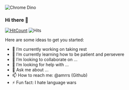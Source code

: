 ![Chrome Dino](https://mir-s3-cdn-cf.behance.net/project_modules/max_1200/4ff07986208593.5d9a654e92f36.gif)


### Hi there 👋

[![HitCount](http://hits.dwyl.com/amrrs/amrrs.svg)](http://hits.dwyl.com/amrrs/amrrs) ![Hits](https://hitcounter.pythonanywhere.com/count/tag.svg?url=https%3A%2F%2Fgithub.com%2Famrrs)

<!--
**amrrs/amrrs** is a ✨ _special_ ✨ repository because its `README.md` (this file) appears on your GitHub profile.
-->

Here are some ideas to get you started:

- 🔭 I’m currently working on taking rest
- 🌱 I’m currently learning how to be patient and persevere
- 👯 I’m looking to collaborate on ...
- 🤔 I’m looking for help with ...
- 💬 Ask me about ...
- 📫 How to reach me: @amrrs (Github) 
- ⚡ Fun fact: I hate language wars

